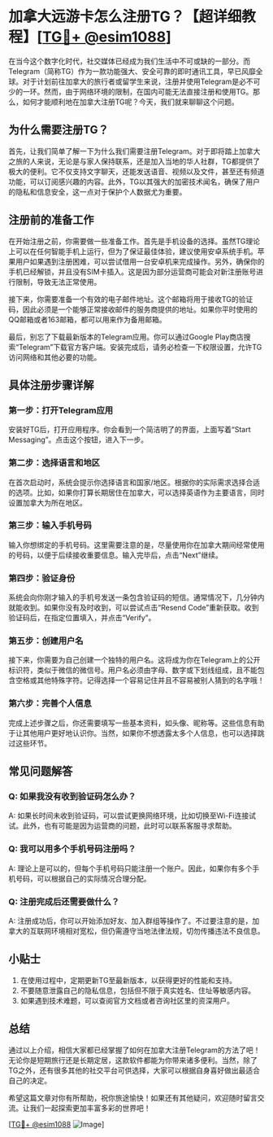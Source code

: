# 加拿大远游卡怎么注册TG？【超详细教程】[[TG💪+ @esim1088](https://t.me/s/esim1088)]

在当今这个数字化时代，社交媒体已经成为我们生活中不可或缺的一部分。而Telegram（简称TG）作为一款功能强大、安全可靠的即时通讯工具，早已风靡全球。对于计划前往加拿大的旅行者或留学生来说，注册并使用Telegram是必不可少的一环。然而，由于网络环境的限制，在国内可能无法直接注册和使用TG。那么，如何才能顺利地在加拿大注册TG呢？今天，我们就来聊聊这个问题。

## 为什么需要注册TG？

首先，让我们简单了解一下为什么我们需要注册Telegram。对于即将踏上加拿大之旅的人来说，无论是与家人保持联系，还是加入当地的华人社群，TG都提供了极大的便利。它不仅支持文字聊天，还能发送语音、视频以及文件，甚至还有频道功能，可以订阅感兴趣的内容。此外，TG以其强大的加密技术闻名，确保了用户的隐私和信息安全，这一点对于保护个人数据尤为重要。

## 注册前的准备工作

在开始注册之前，你需要做一些准备工作。首先是手机设备的选择。虽然TG理论上可以在任何智能手机上运行，但为了保证最佳体验，建议使用安卓系统手机。苹果用户如果遇到注册困难，可以尝试借用一台安卓机来完成操作。另外，确保你的手机已经解锁，并且没有SIM卡插入。这是因为部分运营商可能会对新注册账号进行限制，导致无法正常使用。

接下来，你需要准备一个有效的电子邮件地址。这个邮箱将用于接收TG的验证码，因此必须是一个能够正常接收邮件的服务商提供的地址。如果你平时使用的QQ邮箱或者163邮箱，都可以用来作为备用邮箱。

最后，别忘了下载最新版本的Telegram应用。你可以通过Google Play商店搜索“Telegram”下载官方客户端。安装完成后，请务必检查一下权限设置，允许TG访问网络和其他必要的功能。

## 具体注册步骤详解

### 第一步：打开Telegram应用

安装好TG后，打开应用程序。你会看到一个简洁明了的界面，上面写着“Start Messaging”。点击这个按钮，进入下一步。

### 第二步：选择语言和地区

在首次启动时，系统会提示你选择语言和国家/地区。根据你的实际需求选择合适的选项。比如，如果你打算长期居住在加拿大，可以选择英语作为主要语言，同时设置加拿大为所在地区。

### 第三步：输入手机号码

输入你想绑定的手机号码。这里需要注意的是，尽量使用你在加拿大期间经常使用的号码，以便于后续接收重要信息。输入完毕后，点击“Next”继续。

### 第四步：验证身份

系统会向你刚才输入的手机号发送一条包含验证码的短信。通常情况下，几分钟内就能收到。如果你没有及时收到，可以尝试点击“Resend Code”重新获取。收到验证码后，在指定位置填入，并点击“Verify”。

### 第五步：创建用户名

接下来，你需要为自己创建一个独特的用户名。这将成为你在Telegram上的公开标识符，类似于微信的微信号。用户名必须由字母、数字或下划线组成，且不能包含空格或其他特殊字符。记得选择一个容易记住并且不容易被别人猜到的名字哦！

### 第六步：完善个人信息

完成上述步骤之后，你还需要填写一些基本资料，如头像、昵称等。这些信息有助于让其他用户更好地认识你。当然，如果你不想透露太多个人信息，也可以选择跳过这些环节。

## 常见问题解答

### Q: 如果我没有收到验证码怎么办？
A: 如果长时间未收到验证码，可以尝试更换网络环境，比如切换至Wi-Fi连接试试。此外，也有可能是因为运营商的问题，此时可以联系客服寻求帮助。

### Q: 我可以用多个手机号码注册吗？
A: 理论上是可以的，但每个手机号码只能注册一个账户。因此，如果你有多个手机号码，可以根据自己的实际情况合理分配。

### Q: 注册完成后还需要做什么？
A: 注册成功后，你可以开始添加好友、加入群组等操作了。不过要注意的是，加拿大的互联网环境相对宽松，但仍需遵守当地法律法规，切勿传播违法不良信息。

## 小贴士

1. 在使用过程中，定期更新TG至最新版本，以获得更好的性能和支持。
2. 不要随意泄露自己的隐私信息，包括但不限于真实姓名、住址等敏感内容。
3. 如果遇到技术难题，可以查阅官方文档或者咨询社区里的资深用户。

## 总结

通过以上介绍，相信大家都已经掌握了如何在加拿大注册Telegram的方法了吧！无论你是短期旅行还是长期定居，这款软件都能为你带来诸多便利。当然，除了TG之外，还有很多其他的社交平台可供选择，大家可以根据自身喜好做出最适合自己的决定。

希望这篇文章对你有所帮助，祝你旅途愉快！如果还有其他疑问，欢迎随时留言交流。让我们一起探索更加丰富多彩的世界吧！

[[TG💪+ @esim1088](https://t.me/s/esim1088) ![Image](https://i.postimg.cc/4NQfJmqS/Snipaste-2025-05-13-00-14-12.png)]